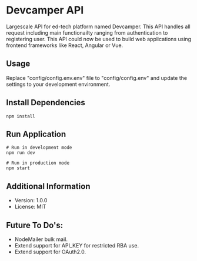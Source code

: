 # Devcamper API

Largescale API for ed-tech platform named Devcamper. This API handles all request including main functionailty ranging from authentication to registering user. This API could now be used to build web applications using frontend frameworks like React, Angular or Vue.

## Usage

Replace "config/config.env.env" file to "config/config.env" and update the settings to your development environment.

## Install Dependencies

```
npm install
```

## Run Application

```
# Run in development mode
npm run dev

# Run in production mode
npm start
```

## Additional Information

- Version: 1.0.0
- License: MIT

## Future To Do's:

- NodeMailer bulk mail.
- Extend support for API_KEY for restricted RBA use.
- Extend support for OAuth2.0.
